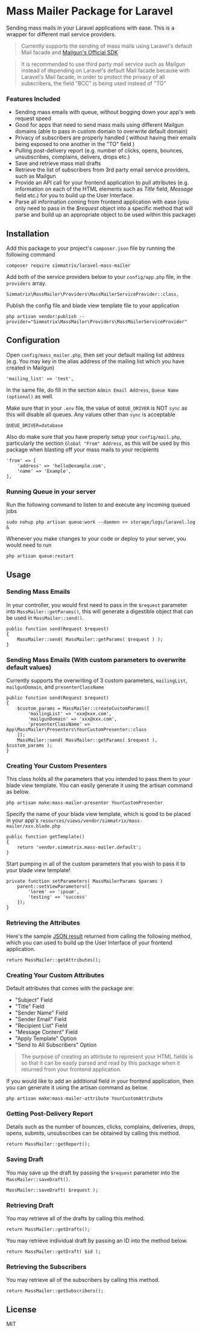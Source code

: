 # Mass Mailer Package for Laravel

Sending mass mails in your Laravel applications with ease. This is a wrapper for different mail service providers.

> Currently supports the sending of mass mails using Laravel's default Mail facade and [Mailgun's Official SDK](https://github.com/mailgun/mailgun-php)

> It is recommended to use third party mail service such as Mailgun instead of depending on Laravel's default Mail facade because with Laravel's Mail facade, in order to protect the privacy of all subscribers, the field "BCC" is being used instead of "TO"

### Features Included
  - Sending mass emails with queue, without bogging down your app's web request speed
  - Good for apps that need to send mass mails using different Mailgun domains (able to pass in custom domain to overwrite default domain)
  - Privacy of subscribers are properly handled ( without having their emails being exposed to one another in the "TO" field )
  - Pulling post-delivery report (e.g. number of clicks, opens, bounces, unsubscribes, complains, delivers, drops etc.)
  - Save and retrieve mass mail drafts
  - Retrieve the list of subscribers from 3rd party email service providers, such as Mailgun
  - Provide an API call for your frontend application to pull attributes (e.g. information on each of the HTML elements such as _Title_ field, _Message_ field etc.) for you to build up the User Interface. 
  - Parse all information coming from frontend application with ease (you only need to pass in the _$request_ object into a specific method that will parse and build up an appropriate object to be used within this package)

## Installation

Add this package to your project's `composer.json` file by running the following command

```
composer require simmatrix/laravel-mass-mailer
```

Add both of the service providers below to your `config/app.php` file, in the `providers` array.

```
Simmatrix\MassMailer\Providers\MassMailerServiceProvider::class,
```

Publish the config file and blade view template file to your application

```
php artisan vendor:publish --provider="Simmatrix\MassMailer\Providers\MassMailerServiceProvider"
```

## Configuration

Open `config/mass_mailer.php`, then set your default mailing list address (e.g. You may key in the alias address of the mailing list which you have created in Mailgun)

```
'mailing_list' => 'test',
```

In the same file, do fill in the section `Admin Email Address`, `Queue Name (optional)` as well.

Make sure that in your `.env` file, the value of `QUEUE_DRIVER` is NOT `sync` as this will disable all queues. Any values other than `sync` is acceptable
```
QUEUE_DRIVER=database
```

Also do make sure that you have properly setup your `config/mail.php`, particularly the section `Global "From" Address`, as this will be used by this package when blasting off your mass mails to your recipients
```
'from' => [
    'address' => 'hello@example.com',
    'name' => 'Example',
],
```    

### Running Queue in your server

Run the following command to listen to and execute any incoming queued jobs
```
sudo nohup php artisan queue:work --daemon >> storage/logs/laravel.log &
```

Whenever you make changes to your code or deploy to your server, you would need to run
```
php artisan queue:restart
```

## Usage

### Sending Mass Emails
In your controller, you would first need to pass in the `$request` parameter into `MassMailer::getParams()`, this will generate a digestible object that can be used in `MassMailer::send()`.

```
public function send(Request $request)
{
    MassMailer::send( MassMailer::getParams( $request ) );      
}
```

### Sending Mass Emails (With custom parameters to overwrite default values)

Currently supports the overwriting of 3 custom parameters, `mailingList`, `mailgunDomain`, and `presenterClassName`

```
public function send(Request $request)
{
	$custom_params = MassMailer::createCustomParams([
		'mailingList' => 'xxx@xxx.com',
		'mailgunDomain' => 'xxx@xxx.com',
		'presenterClassName' => App\MassMailer\Presenters\YourCustomPresenter::class
	]);
    MassMailer::send( MassMailer::getParams( $request ), $custom_params );      
}
```

### Creating Your Custom Presenters

This class holds all the parameters that you intended to pass them to your blade view template. You can easily generate it using the artisan command as below.
```
php artisan make:mass-mailer-presenter YourCustomPresenter
```

Specify the name of your blade view template, which is good to be placed in your app's `resources/views/vendor/simmatrix/mass-mailer/xxx.blade.php`
```
public function getTemplate()
{
	return 'vendor.simmatrix.mass-mailer.default';
}
```

Start pumping in all of the custom parameters that you wish to pass it to your blade view template!
```
private function setParameters( MassMailerParams $params )
	parent::setViewParameters([
		'lorem' => 'ipsum',
		'testing' => 'success'
	]);
}
```
### Retrieving the Attributes

Here's the sample [JSON result](https://github.com/simmatrix/laravel-mass-mailer/blob/master/src/sample-attribute-endpoint-data.json) returned from calling the following method, which you can used to build up the User Interface of your frontend application.
```
return MassMailer::getAttributes();
```

### Creating Your Custom Attributes

Default attributes that comes with the package are:
  - "Subject" Field
  - "Title" Field
  - "Sender Name" Field
  - "Sender Email" Field
  - "Recipient List" Field
  - "Message Content" Field
  - "Apply Template" Option
  - "Send to All Subscribers" Option

> The purpose of creating an attirbute to represent your HTML fields is so that it can be easily parsed and read by this package when it returned from your frontend application.

If you would like to add an additional field in your frontend application, then you can generate it using the artisan command as below.

```
php artisan make:mass-mailer-attribute YourCustomAttribute
```


### Getting Post-Delivery Report
Details such as the number of bounces, clicks, complains, deliveries, drops, opens, submits, unsubscribes can be obtained by calling this method.
```
return MassMailer::getReport();
```

### Saving Draft
You may save up the draft by passing the `$request` parameter into the `MassMailer::saveDraft()`.
```
MassMailer::saveDraft( $request );
```

### Retrieving Draft
You may retrieve all of the drafts by calling this method.
```
return MassMailer::getDrafts();
```
You may retrieve individual draft by passing an ID into the method below.
```
return MassMailer::getDraft( $id );
```

### Retrieving the Subscribers
You may retrieve all of the subscribers by calling this method.
```
return MassMailer::getSubscribers();
```

License
----
MIT